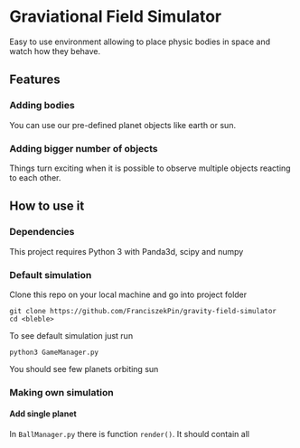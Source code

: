 # Graviational Field Simulator
Easy to use environment allowing to place physic bodies in space and watch how they behave.

## Features
### Adding bodies
You can use our pre-defined planet objects like earth or sun.

### Adding bigger number of objects
Things turn exciting when it is possible to observe multiple objects reacting to each other.

## How to use it
### Dependencies
This project requires Python 3 with Panda3d, scipy and numpy

### Default simulation
Clone this repo on your local machine and go into project folder

    git clone https://github.com/FranciszekPin/gravity-field-simulator
    cd <bleble>


To see default simulation just run

    python3 GameManager.py

You should see few planets orbiting sun

### Making own simulation
#### Add single planet
In `BallManager.py` there is function `render()`. It should contain all 
